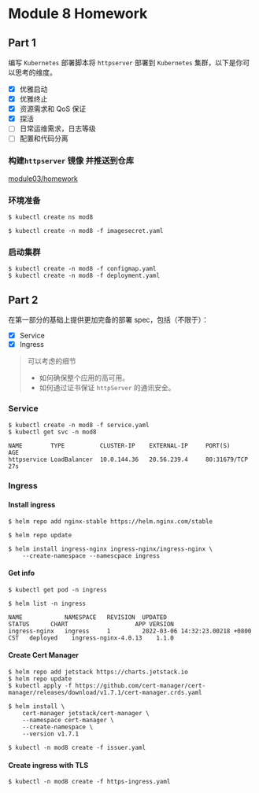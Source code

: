 # Module 8 Homework

## Part 1

编写 `Kubernetes` 部署脚本将 `httpserver` 部署到 `Kubernetes` 集群，以下是你可以思考的维度。
- [x] 优雅启动
- [x] 优雅终止
- [x] 资源需求和 QoS 保证
- [x] 探活
- [ ] 日常运维需求，日志等级
- [ ] 配置和代码分离

### 构建`httpserver` 镜像 并推送到仓库
[module03/homework](../../module03/homework/README.md)

###  环境准备

```shell
$ kubectl create ns mod8

$ kubectl create -n mod8 -f imagesecret.yaml
```
### 启动集群

```shell
$ kubectl create -n mod8 -f configmap.yaml
$ kubectl create -n mod8 -f deployment.yaml
```

## Part 2
在第一部分的基础上提供更加完备的部署 spec，包括（不限于）：

- [x] Service
- [x] Ingress

> 可以考虑的细节
> - 如何确保整个应用的高可用。
> - 如何通过证书保证 `httpServer` 的通讯安全。

### Service

```shell
$ kubectl create -n mod8 -f service.yaml
$ kubectl get svc -n mod8

NAME        TYPE          CLUSTER-IP    EXTERNAL-IP     PORT(S)       AGE
httpservice LoadBalancer  10.0.144.36   20.56.239.4     80:31679/TCP  27s
```

### Ingress

#### Install ingress
```shell
$ helm repo add nginx-stable https://helm.nginx.com/stable

$ helm repo update

$ helm install ingress-nginx ingress-nginx/ingress-nginx \
    --create-namespace --namescpace ingress
```
#### Get info
```shell
$ kubectl get pod -n ingress

$ helm list -n ingress

NAME            NAMESPACE   REVISION  UPDATED                               STATUS      CHART                   APP VERSION
ingress-nginx   ingress     1         2022-03-06 14:32:23.00218 +0800 CST   deployed    ingress-nginx-4.0.13    1.1.0
```

#### Create Cert Manager
```shell
$ helm repo add jetstack https://charts.jetstack.io
$ helm repo update
$ kubectl apply -f https://github.com/cert-manager/cert-manager/releases/download/v1.7.1/cert-manager.crds.yaml

$ helm install \
    cert-manager jetstack/cert-manager \
    --namespace cert-manager \
    --create-namespace \
    --version v1.7.1 

$ kubectl -n mod8 create -f issuer.yaml
```
#### Create ingress with TLS
```shell
$ kubectl -n mod8 create -f https-ingress.yaml
```